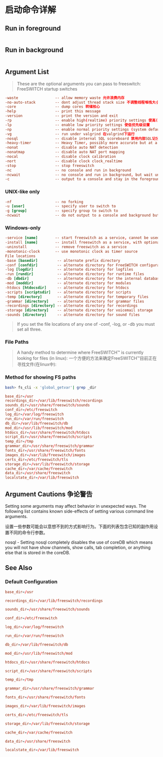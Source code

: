 # 启动命令详解

## Run in foreground

```$ freeswitch
```

## Run in background

```$ freeswich -nc
```

## Argument List

> These are the optional arguments you can pass to freeswitch:
> FreeSWITCH startup switches

```conf
-waste                 -- allow memory waste 允许浪费内存
-no-auto-stack         -- dont adjust thread stack size 不调整线程堆栈大小
-core                  -- dump cores 转储核心
-help                  -- print this message
-version               -- print the version and exit
-rp                    -- enable high(realtime) priority settings 使高(实时)优先级设置
-lp                    -- enable low priority settings 使低优先级设置
-np                    -- enable normal priority settings (system default) 使正常的优先级设置(系统默认)
-vg                    -- run under valgrind 在valgrind下运行
-nosql                 -- disable internal SQL scoreboard 禁用内部SQL记分板
-heavy-timer           -- Heavy Timer, possibly more accurate but at a cost 沉重的计时器,可能更准确,但成本
-nonat                 -- disable auto NAT detection
-nonatmap              -- disable auto NAT port mapping
-nocal                 -- disable clock calibration
-nort                  -- disable clock clock_realtime
-stop                  -- stop freeswitch
-nc                    -- no console and run in background
-ncwait                -- no console and run in background, but wait until the system is ready before exiting (implies -nc)
-c                     -- output to a console and stay in the foreground (default behavior)
```

### UNIX-like only

```conf
-nf                    -- no forking
-u [user]              -- specify user to switch to
-g [group]             -- specify group to switch to
-ncwait                -- do not output to a console and background but wait until the system is ready before exiting (implies -nc)
```

### Windows-only

```conf
-service [name]        -- start freeswitch as a service, cannot be used if loaded as a console app
-install [name]        -- install freeswitch as a service, with optional service name
-uninstall             -- remove freeswitch as a service
-monotonic-clock       -- use monotonic clock as timer source
File locations
-base [basedir]         -- alternate prefix directory
-conf [confdir]         -- alternate directory for FreeSWITCH configuration files
-log [logdir]           -- alternate directory for logfiles
-run [rundir]           -- alternate directory for runtime files
-db [dbdir]             -- alternate directory for the internal database
-mod [moddir]           -- alternate directory for modules
-htdocs [htdocsdir]     -- alternate directory for htdocs
-scripts [scriptsdir]   -- alternate directory for scripts
-temp [directory]       -- alternate directory for temporary files
-grammar [directory]    -- alternate directory for grammar files
-recordings [directory] -- alternate directory for recordings
-storage [directory]    -- alternate directory for voicemail storage
-sounds [directory]     -- alternate directory for sound files
```

>If you set the file locations of any one of -conf, -log, or -db you must set all three.

### File Paths

> A handy method to determine where FreeSWITCH™ is currently looking for files (in linux):
> 一个方便的方法来确定FreeSWITCH™目前正在寻找文件(在linux中):

### Method for showing FS paths

```bash
bash> fs_cli -x 'global_getvar'| grep _dir
```

```conf
base_dir=/usr
recordings_dir=/var/lib/freeswitch/recordings
sounds_dir=/usr/share/freeswitch/sounds
conf_dir=/etc/freeswitch
log_dir=/var/log/freeswitch
run_dir=/var/run/freeswitch
db_dir=/var/lib/freeswitch/db
mod_dir=/usr/lib/freeswitch/mod
htdocs_dir=/usr/share/freeswitch/htdocs
script_dir=/usr/share/freeswitch/scripts
temp_dir=/tmp
grammar_dir=/usr/share/freeswitch/grammar
fonts_dir=/usr/share/freeswitch/fonts
images_dir=/var/lib/freeswitch/images
certs_dir=/etc/freeswitch/tls
storage_dir=/var/lib/freeswitch/storage
cache_dir=/var/cache/freeswitch
data_dir=/usr/share/freeswitch
localstate_dir=/var/lib/freeswitch
 ```

## Argument Cautions 争论警告

Setting some arguments may affect behavior in unexpected ways. The following list contains known side-effects of setting various command line arguments.

设置一些参数可能会以意想不到的方式影响行为。下面的列表包含已知的副作用设置不同的命令行参数。

nosql - Setting nosql completely disables the use of coreDB which means you will not have show channels, show calls, tab completion, or anything else that is stored in the coreDB.

## See Also

### Default Configuration

```conf
base_dir=/usr

recordings_dir=/var/lib/freeswitch/recordings

sounds_dir=/usr/share/freeswitch/sounds

conf_dir=/etc/freeswitch

log_dir=/var/log/freeswitch

run_dir=/var/run/freeswitch

db_dir=/var/lib/freeswitch/db

mod_dir=/usr/lib/freeswitch/mod

htdocs_dir=/usr/share/freeswitch/htdocs

script_dir=/usr/share/freeswitch/scripts

temp_dir=/tmp

grammar_dir=/usr/share/freeswitch/grammar

fonts_dir=/usr/share/freeswitch/fonts

images_dir=/var/lib/freeswitch/images

certs_dir=/etc/freeswitch/tls

storage_dir=/var/lib/freeswitch/storage

cache_dir=/var/cache/freeswitch

data_dir=/usr/share/freeswitch

localstate_dir=/var/lib/freeswitch
```
